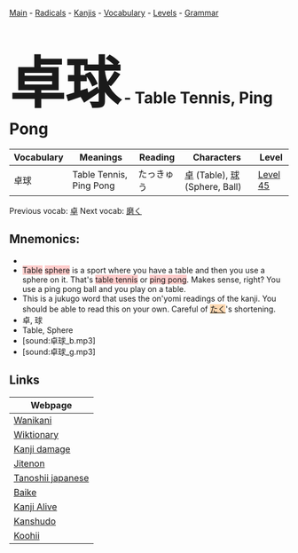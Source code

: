 <style> bigfont {font-size: 100px}</style>
[Main](../README.md) -
[Radicals](../radicals.md) -
[Kanjis](../kanjis.md) -
[Vocabulary](../vocabulary.md) -
[Levels](../levels.md) -
[Grammar](../grammar.md)
# <bigfont> 卓球</bigfont> - Table Tennis, Ping Pong 

| Vocabulary | Meanings | Reading | Characters | Level |
| --- | --- | --- | --- | --- |
| 卓球 | Table Tennis, Ping Pong | たっきゅう |  [卓](../kanjis/卓.md) (Table), [球](../kanjis/球.md) (Sphere, Ball) | [Level 45](../levels/wk_level45.md) |

Previous vocab: [卓](卓.md) Next vocab: [磨く](磨く.md) 

## Mnemonics:

* 
* <span style="background-color:#ffcccb"> Table</span> <span style="background-color:#ffcccb"> sphere</span> is a sport where you have a table and then you use a sphere on it. That's <span style="background-color:#ffcccb"> table tennis</span> or <span style="background-color:#ffcccb"> ping pong</span>. Makes sense, right? You use a ping pong ball and you play on a table.
* This is a jukugo word that uses the on'yomi readings of the kanji. You should be able to read this on your own. Careful of <span style="background-color:#fed8b1"> [たく](https://jisho.org/search/たく)</span>'s shortening.
* 卓, 球
* Table, Sphere
* [sound:卓球_b.mp3]
* [sound:卓球_g.mp3]


## Links 

| Webpage |
| --- |
| [Wanikani          ](https://www.wanikani.com/kanji/卓球) |
| [Wiktionary        ](https://en.wiktionary.org/wiki/卓球) |
| [Kanji damage      ](http://www.kanjidamage.com/kanji/search?utf8=✓&q=卓球) |
| [Jitenon           ](https://jitenon.com/kanji/卓球) |
| [Tanoshii japanese ](https://www.tanoshiijapanese.com/dictionary/kanji.cfm?k=卓球) |
| [Baike             ](https://baike.baidu.com/item/卓球) |
| [Kanji Alive       ](https://app.kanjialive.com/卓球) |
| [Kanshudo          ](https://www.kanshudo.com/searchmn?q=卓球) |
| [Koohii            ](https://kanji.koohii.com/study/kanji/卓球) |
